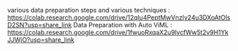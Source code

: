 various data preparation steps and various techniques : https://colab.research.google.com/drive/12qIu4PeptMwVnzIy24u3DXoAtOlsD2SN?usp=share_link
Data Preparation with Auto ViML :  https://colab.research.google.com/drive/1fwuoRxqaX2u9lvcfWw5t2v9H1YkJJWjO?usp=share_link

